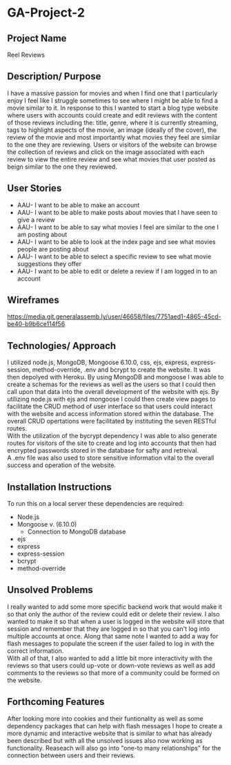 # GA-Project-2

## Project Name
Reel Reviews

## Description/ Purpose
I have a massive passion for movies and when I find one that I particularly enjoy I feel like I struggle sometimes to see where I might be able to find a movie similar to it. In response to this I wanted to start a blog type website where users with accounts could create and edit reviews with the content of those reviews including the: title, genre, where it is currently streaming, tags to highlight aspects of the movie, an image (ideally of the cover), the review of the movie and most importantly what movies they feel are similar to the one they are reviewing. Users or visitors of the website can browse the collection of reviews and click on the image associated with each review to view the entire review and see what movies that user posted as beign similar to the one they reviewed.

## User Stories
- AAU- I want to be able to make an account
- AAU- I want to be able to make posts about movies that I have seen to give a review
- AAU- I want to be able to say what movies I feel are similar to the one I am posting about
- AAU- I want to be able to look at the index page and see what movies people are posting about
- AAU- I want to be able to select a specific review to see what movie suggestions they offer
- AAU- I want to be able to edit or delete a review if I am logged in to an account

## Wireframes
https://media.git.generalassemb.ly/user/46658/files/7751aed1-4865-45cd-be40-b9b6ce114f56

## Technologies/ Approach
I utilized node.js, MongoDB, Mongoose 6.10.0, css, ejs, express, express-session, method-override, .env and bcrypt to create the website. It was then depolyed with Heroku. By using MongoDB and mongoose I was able to create a schemas for the reviews as well as the users so that I could then call upon that data into the overall development of the website with ejs. By utilizing node.js with ejs and mongoose I could then create view pages to facilitate the CRUD method of user interface so that users could interact with the website and access information stored within the database. The overall CRUD opertations were facilitated by instituting the seven RESTful routes.<br />
 With the utilization of the bycrypt dependency I was able to also generate routes for visitors of the site to create and log into accounts that then had encrypted passwords stored in the database for safty and retreival.<br />
A .env file was also used to store sensitive information vital to the overall success and operation of the website.

## Installation Instructions
To run this on a local server these dependencies are required:
- Node.js
- Mongoose v. (6.10.0)
  - Connection to MongoDB database
- ejs
- express
- express-session
- bcrypt
- method-override

## Unsolved Problems
I really wanted to add some more specific backend work that would make it so that only the author of the review could edit or delete their review. I also wanted to make it so that when a user is logged in the website will store that session and remember that they are logged in so that you can't log into multiple accounts at once. Along that same note I wanted to add a way for flash messages to populate the screen if the user failed to log in with the correct information.<br />
With all of that, I also wanted to add a little bit more interactivity with the reviews so that users could up-vote or down-vote reviews as well as add comments to the reviews so that more of a community could be formed on the website.

## Forthcoming Features
After looking more into cookies and their funtionality as well as some dependency packages that can help with flash messages I hope to create a more dynamic and interactive website that is similar to what has already been described but with all the unsolved issues also now working as functionality. Reaseach will also go into "one-to many relationships" for the connection between users and their reviews.
